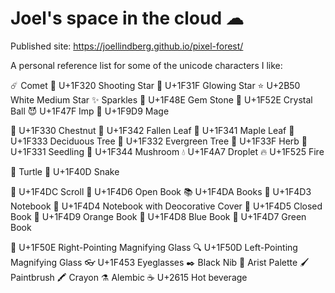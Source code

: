 # Joel's space in the cloud ☁

Published site: https://joellindberg.github.io/pixel-forest/

A personal reference list for some of the unicode characters I like:

☄️ Comet
🌠 U+1F320 Shooting Star
🌟 U+1F31F Glowing Star
⭐ U+2B50 White Medium Star
✨ Sparkles
💎 U+1F48E Gem Stone
🔮 U+1F52E Crystal Ball
😈 U+1F47F Imp
🧙 U+1F9D9 Mage

🌰 U+1F330 Chestnut
🍂 U+1F342 Fallen Leaf
🍁 U+1F341 Maple Leaf
🌳 U+1F333 Deciduous Tree
🌲 U+1F332 Evergreen Tree
🌿 U+1F33F Herb
🌱 U+1F331 Seedling
🍄 U+1F344 Mushroom
💧 U+1F4A7 Droplet
🔥 U+1F525 Fire

🐢 Turtle
🐍 U+1F40D Snake

📜 U+1F4DC Scroll
📖 U+1F4D6 Open Book
📚 U+1F4DA Books
📓 U+1F4D3 Notebook
📔 U+1F4D4 Notebook with Deocorative Cover
📕 U+1F4D5 Closed Book
📙 U+1F4D9 Orange Book
📘 U+1F4D8 Blue Book
📗 U+1F4D7 Green Book

🔎 U+1F50E Right-Pointing Magnifying Glass
🔍 U+1F50D Left-Pointing Magnifying Glass
👓 U+1F453 Eyeglasses
✒️ Black Nib
🎨 Arist Palette
🖌️ Paintbrush
🖍️ Crayon
⚗️ Alembic
☕ U+2615 Hot beverage
